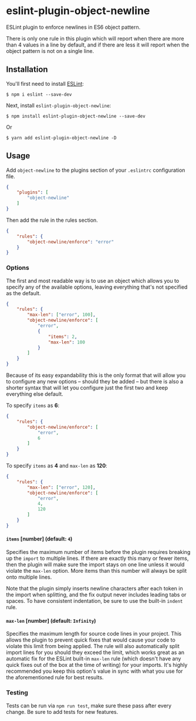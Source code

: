 # eslint-plugin-object-newline

ESLint plugin to enforce newlines in ES6 object pattern.

There is only one rule in this plugin which will report when there are more than 4 values in a line by default, and if there are less it will report when the object pattern is not on a single line.

## Installation

You'll first need to install [ESLint](http://eslint.org):

```
$ npm i eslint --save-dev
```

Next, install `eslint-plugin-object-newline`:

```
$ npm install eslint-plugin-object-newline --save-dev
```

Or

```
$ yarn add eslint-plugin-object-newline -D
```

## Usage

Add `object-newline` to the plugins section of your `.eslintrc` configuration file.

```json
{
    "plugins": [
        "object-newline"
    ]
}
```

Then add the rule in the rules section.

```json
{
    "rules": {
        "object-newline/enforce": "error"
    }
}
```

### Options

The first and most readable way is to use an object which allows you to specify any of the available options, leaving everything that's not specified as the default.

  ```json
  {
      "rules": {
          "max-len": ["error", 100],
          "object-newline/enforce": [
              "error",
              {
                  "items": 2,
                  "max-len": 100
              }
          ]
      }
  }
  ```

Because of its easy expandability this is the only format that will allow you to configure any new options &ndash; should they be added &ndash; but there is also a shorter syntax that will let you configure just the first two and keep everything else default.

To specify `items` as **6**:

  ```json
  {
      "rules": {
          "object-newline/enforce": [
              "error",
              6
          ]
      }
  }
  ```

To specify `items` as **4** and `max-len` as **120**:

  ```json
  {
      "rules": {
          "max-len": ["error", 120],
          "object-newline/enforce": [
              "error",
              4,
              120
          ]
      }
  }
  ```

#### `items` [number] (default: `4`)

Specifies the maximum number of items before the plugin requires breaking up the `import` to multiple lines. If there are exactly this many or fewer items, then the plugin will make sure the import stays on one line unless it would violate the `max-len` option. More items than this number will always be split onto multiple lines.

Note that the plugin simply inserts newline characters after each token in the import when splitting, and the fix output never includes leading tabs or spaces. To have consistent indentation, be sure to use the built-in `indent` rule.

#### `max-len` [number] (default: `Infinity`)

Specifies the maximum length for source code lines in your project. This allows the plugin to prevent quick fixes that would cause your code to violate this limit from being applied. The rule will also automatically split import lines for you should they exceed the limit, which works great as an automatic fix for the ESLint built-in `max-len` rule (which doesn't have any quick fixes out of the box at the time of writing) for your imports. It's highly recommended you keep this option's value in sync with what you use for the aforementioned rule for best results.

### Testing

Tests can be run via `npm run test`, make sure these pass after every change. Be sure to add tests for new features.
